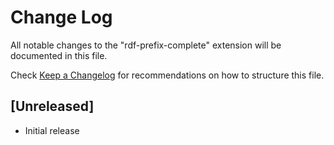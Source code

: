 # Change Log

All notable changes to the "rdf-prefix-complete" extension will be documented in this file.

Check [Keep a Changelog](http://keepachangelog.com/) for recommendations on how to structure this file.

## [Unreleased]

- Initial release
